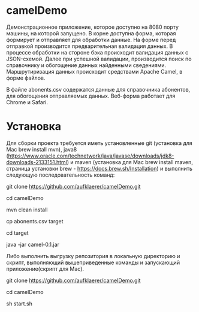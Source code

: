 # camelDemo

Демонстрационное приложение, которое доступно на 8080 порту машины, на которой запущено. В корне доступна форма, которая формирует и отправляет для обработки данные. На форме перед отправкой производится предварительная валидация данных.
В процессе обработки на стороне бэка происходит валидация данных c JSON-схемой. Далее при успешной валидации, производится поиск по справочнику и обогощение данных найденными сведениями. Маршрутиризация данных происходит средствами Apache Camel, в форме файлов.

В файле abonents.csv содержатся данные для справочника абонентов, для обогощения отправляемых данных.
Веб-форма работает для Chrome и Safari.

# Установка

Для сборки проекта требуется иметь установленные git (установка для Mac brew install mvn), java8 (https://www.oracle.com/technetwork/java/javase/downloads/jdk8-downloads-2133151.html) и maven (установка для Mac brew install maven, страница установки brew - https://docs.brew.sh/Installation) и выполнить следующую последовательность команд:

git clone https://github.com/aufklaerer/camelDemo.git

cd camelDemo

mvn clean install

cp abonents.csv target

cd target

java -jar camel-0.1.jar

Либо выполнить выгрузку репозитория в локальную директорию и скрипт, выполняющий вышеприведенные команды и запускающий приложение(скрипт для Mac).

git clone https://github.com/aufklaerer/camelDemo.git

cd camelDemo

sh start.sh
